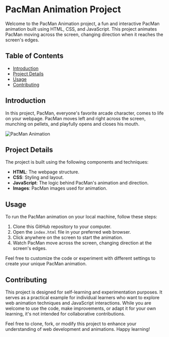 # PacMan Animation Project

Welcome to the PacMan Animation project, a fun and interactive PacMan animation built using HTML, CSS, and JavaScript. This project animates PacMan moving across the screen, changing direction when it reaches the screen's edges.

## Table of Contents

- [Introduction](#introduction)
- [Project Details](#project-details)
- [Usage](#usage)
- [Contributing](#contributing)

## Introduction

In this project, PacMan, everyone's favorite arcade character, comes to life on your webpage. PacMan moves left and right across the screen, munching on pellets, and playfully opens and closes his mouth.

![PacMan Animation](/images/pacman-demo.gif)

## Project Details

The project is built using the following components and techniques:

- **HTML**: The webpage structure.
- **CSS**: Styling and layout.
- **JavaScript**: The logic behind PacMan's animation and direction.
- **Images**: PacMan images used for animation.

## Usage

To run the PacMan animation on your local machine, follow these steps:

1. Clone this GitHub repository to your computer.
2. Open the `index.html` file in your preferred web browser.
3. Click anywhere on the screen to start the animation.
4. Watch PacMan move across the screen, changing direction at the screen's edges.

Feel free to customize the code or experiment with different settings to create your unique PacMan animation.

## Contributing

This project is designed for self-learning and experimentation purposes. It serves as a practical example for individual learners who want to explore web animation techniques and JavaScript interactions. While you are welcome to use the code, make improvements, or adapt it for your own learning, it's not intended for collaborative contributions.

Feel free to clone, fork, or modify this project to enhance your understanding of web development and animations. Happy learning!
